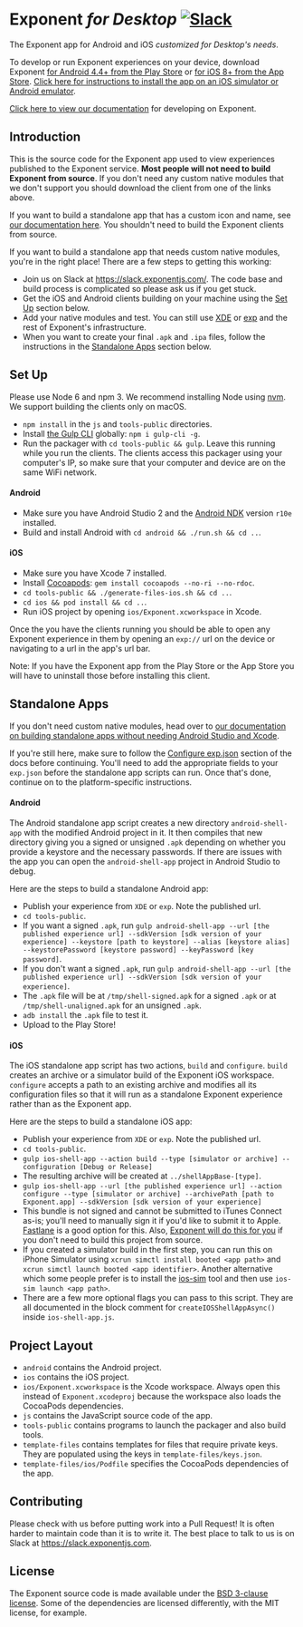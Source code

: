 # Exponent _for Desktop_ [![Slack](http://slack.exponentjs.com/badge.svg)](http://slack.exponentjs.com)

The Exponent app for Android and iOS _customized for Desktop's needs_.

To develop or run Exponent experiences on your device, download Exponent [for Android 4.4+ from the Play Store](https://play.google.com/store/apps/details?id=host.exp.exponent) or [for iOS 8+ from the App Store](https://itunes.com/apps/exponent). [Click here for instructions to install the app on an iOS simulator or Android emulator](https://docs.getexponent.com/versions/latest/introduction/installation.html#mobile-client-exponent-for-ios-and-android).

[Click here to view our documentation](https://docs.getexponent.com) for developing on Exponent.

## Introduction

This is the source code for the Exponent app used to view experiences published to the Exponent service. **Most people will not need to build Exponent from source**. If you don't need any custom native modules that we don't support you should download the client from one of the links above.

If you want to build a standalone app that has a custom icon and name, see [our documentation here](https://docs.getexponent.com/versions/latest/guides/building-standalone-apps.html). You shouldn't need to build the Exponent clients from source.

If you want to build a standalone app that needs custom native modules, you're in the right place! There are a few steps to getting this working:
- Join us on Slack at https://slack.exponentjs.com/. The code base and build process is complicated so please ask us if you get stuck.
- Get the iOS and Android clients building on your machine using the [Set Up](#set-up) section below.
- Add your native modules and test. You can still use [XDE](https://github.com/exponentjs/xde) or [exp](https://github.com/exponentjs/exp) and the rest of Exponent's infrastructure.
- When you want to create your final `.apk` and `.ipa` files, follow the instructions in the [Standalone Apps](#standalone-apps) section below.

## Set Up

Please use Node 6 and npm 3. We recommend installing Node using [nvm](https://github.com/creationix/nvm). We support building the clients only on macOS.

- `npm install` in the `js` and `tools-public` directories.
- Install [the Gulp CLI](http://gulpjs.com/) globally: `npm i gulp-cli -g`.
- Run the packager with `cd tools-public && gulp`. Leave this running while you run the clients. The clients access this packager using your computer's IP, so make sure that your computer and device are on the same WiFi network.

#### Android
- Make sure you have Android Studio 2 and the [Android NDK](https://facebook.github.io/react-native/docs/android-building-from-source.html#download-links-for-android-ndk) version `r10e` installed.
- Build and install Android with `cd android && ./run.sh && cd ..`.

#### iOS
- Make sure you have Xcode 7 installed.
- Install [Cocoapods](https://cocoapods.org/): `gem install cocoapods --no-ri --no-rdoc`.
- `cd tools-public && ./generate-files-ios.sh && cd ..`.
- `cd ios && pod install && cd ..`.
- Run iOS project by opening `ios/Exponent.xcworkspace` in Xcode.

Once the you have the clients running you should be able to open any Exponent experience in them by opening an `exp://` url on the device or navigating to a url in the app's url bar.

Note: If you have the Exponent app from the Play Store or the App Store you will have to uninstall those before installing this client.

## Standalone Apps

If you don't need custom native modules, head over to [our documentation on building standalone apps without needing Android Studio and Xcode](https://docs.getexponent.com/versions/latest/guides/building-standalone-apps.html).

If you're still here, make sure to follow the [Configure exp.json](https://docs.getexponent.com/versions/latest/guides/building-standalone-apps.html#configure-exp-json) section of the docs before continuing. You'll need to add the appropriate fields to your `exp.json` before the standalone app scripts can run. Once that's done, continue on to the platform-specific instructions.

#### Android
The Android standalone app script creates a new directory `android-shell-app` with the modified Android project in it. It then compiles that new directory giving you a signed or unsigned `.apk` depending on whether you provide a keystore and the necessary passwords. If there are issues with the app you can open the `android-shell-app` project in Android Studio to debug.

Here are the steps to build a standalone Android app:
- Publish your experience from `XDE` or `exp`. Note the published url.
- `cd tools-public`.
- If you want a signed `.apk`, run `gulp android-shell-app --url [the published experience url] --sdkVersion [sdk version of your experience] --keystore [path to keystore] --alias [keystore alias] --keystorePassword [keystore password] --keyPassword [key password]`.
- If you don't want a signed `.apk`, run `gulp android-shell-app --url [the published experience url] --sdkVersion [sdk version of your experience]`.
- The `.apk` file will be at `/tmp/shell-signed.apk` for a signed `.apk` or at `/tmp/shell-unaligned.apk` for an unsigned `.apk`.
- `adb install` the `.apk` file to test it.
- Upload to the Play Store!

#### iOS
The iOS standalone app script has two actions, `build` and `configure`. `build` creates an archive or a simulator build of the Exponent iOS workspace. `configure` accepts a path to an existing archive and modifies all its configuration files so that it will run as a standalone Exponent experience rather than as the Exponent app.

Here are the steps to build a standalone iOS app:
- Publish your experience from `XDE` or `exp`. Note the published url.
- `cd tools-public`.
- `gulp ios-shell-app --action build --type [simulator or archive] --configuration [Debug or Release]`
- The resulting archive will be created at `../shellAppBase-[type]`.
- `gulp ios-shell-app --url [the published experience url] --action configure --type [simulator or archive] --archivePath [path to Exponent.app] --sdkVersion [sdk version of your experience]`
- This bundle is not signed and cannot be submitted to iTunes Connect as-is; you'll need to manually sign it if you'd like to submit it to Apple. [Fastlane](https://fastlane.tools/) is a good option for this. Also, [Exponent will do this for you](https://docs.getexponent.com/versions/latest/guides/building-standalone-apps.html) if you don't need to build this project from source.
- If you created a simulator build in the first step, you can run this on iPhone Simulator using `xcrun simctl install booted <app path>` and `xcrun simctl launch booted <app identifier>`. Another alternative which some people prefer is to install the [ios-sim](https://github.com/phonegap/ios-sim) tool and then use `ios-sim launch <app path>`.
- There are a few more optional flags you can pass to this script. They are all documented in the block comment for `createIOSShellAppAsync()` inside `ios-shell-app.js`.

## Project Layout

- `android` contains the Android project.
- `ios` contains the iOS project.
- `ios/Exponent.xcworkspace` is the Xcode workspace. Always open this instead of `Exponent.xcodeproj` because the workspace also loads the CocoaPods dependencies.
- `js` contains the JavaScript source code of the app.
- `tools-public` contains programs to launch the packager and also build tools.
- `template-files` contains templates for files that require private keys. They are populated using the keys in `template-files/keys.json`.
- `template-files/ios/Podfile` specifies the CocoaPods dependencies of the app.

## Contributing
Please check with us before putting work into a Pull Request! It is often harder to maintain code than it is to write it. The best place to talk to us is on Slack at https://slack.exponentjs.com.

## License
The Exponent source code is made available under the [BSD 3-clause license](LICENSE). Some of the dependencies are licensed differently, with the MIT license, for example.
